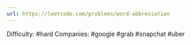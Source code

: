 ```yaml
---
url: https://leetcode.com/problems/word-abbreviation
---
```


Difficulty: #hard
Companies: #google #grab #snapchat #uber